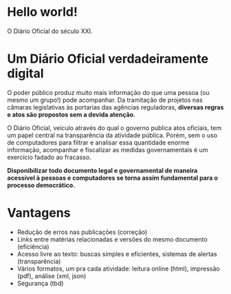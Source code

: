 ---
---
# Hello world!

O Diário Oficial do século XXI.

# Um Diário Oficial verdadeiramente digital
O poder público produz muito mais informação do que uma pessoa (ou
mesmo um grupo!) pode acompanhar. Da tramitação de projetos nas
câmaras legislativas às portarias das agências reguladoras, **diversas
regras e atos são propostos sem a devida atenção**.

O Diário Oficial, veículo através do qual o governo publica atos oficiais, 
tem um papel central na transparência da atividade pública. Porém, sem o uso de computadores 
para filtrar e analisar essa quantidade enorme informação, acompanhar e fiscalizar 
as medidas governamentais é um exercício fadado ao fracasso. 

**Disponibilizar todo documento legal e
governamental de maneira acessível à pessoas e computadores se torna
assim fundamental para o processo democrático.**


# Vantagens

- Redução de erros nas publicações (correção)
- Links entre matérias relacionadas e versões do mesmo documento
  (eficiência)
- Acesso livre ao texto: buscas simples e eficientes, sistemas de
  alertas (transparência)
- Vários formatos, um pra cada atividade: leitura online (html), impressão (pdf), análise (xml, json)
- Segurança (tbd)